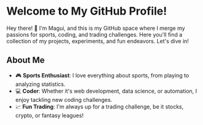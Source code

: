 # Welcome to My GitHub Profile!

Hey there! 👋 I'm Magui, and this is my GitHub space where I merge my passions for sports, coding, and trading challenges. Here you'll find a collection of my projects, experiments, and fun endeavors. Let's dive in!

## About Me

- 🎮 **Sports Enthusiast**: I love everything about sports, from playing to analyzing statistics.
- 💻 **Coder**: Whether it's web development, data science, or automation, I enjoy tackling new coding challenges.
- 📈 **Fun Trading**: I'm always up for a trading challenge, be it stocks, crypto, or fantasy leagues!
